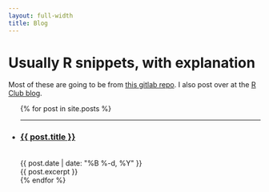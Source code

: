 ```yaml
---
layout: full-width
title: Blog
---
```


  <h1 class="content-listing-header sans">Usually R snippets, with explanation</h1>
  <p>Most of these are going to be from <a href="http://gitlab.com/jflournoy/misc-r-projects/">this gitlab repo</a>. I also post over at the <a href='http://blogs.uoregon.edu/rclub/author/flournoy-2/'>R Club blog</a>.</p>
  <ul class="content-listing ">
    {% for post in site.posts %}      
        <li class="listing">
          <hr class="slender">
          <a href="{{ post.url | prepend: site.baseurl }}"><h3 class="contrast">{{ post.title }}</h3></a>
          <br><span class="smaller">{{ post.date | date: "%B %-d, %Y" }}</span>  <br/>
          <div>{{ post.excerpt }}</div> 
        </li>
    {% endfor %}
  </ul>



